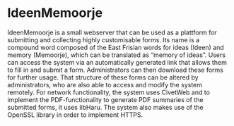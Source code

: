 # IdeenMemoorje
IdeenMemoorje is a small webserver that can be used as a plattform for submitting and collecting highly customisable forms. Its name is a compound word composed of the East Frisian words for ideas (Ideen) and memory (Memoorje), which can be translated as “memory of ideas”.  Users can access the system via an automatically generated link that allows them to fill in and submit a form. Administrators can then download these forms for further usage. That structure of these forms can be altered by administrators, who are also able to access and modify the system remotely.
For network functionality, the system uses CivetWeb and to implement the PDF-functionality to generate PDF summaries of the submitted forms, it uses libHaru. The system also makes use of the OpenSSL library in order to implement HTTPS.
